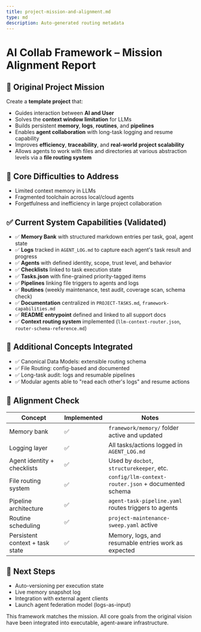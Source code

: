 ```yaml
---
title: project-mission-and-alignment.md
type: md
description: Auto-generated routing metadata
---
```


# AI Collab Framework – Mission Alignment Report

## 🧭 Original Project Mission
Create a **template project** that:
- Guides interaction between **AI and User**
- Solves the **context window limitation** for LLMs
- Builds persistent **memory**, **logs**, **routines**, and **pipelines**
- Enables **agent collaboration** with long-task logging and resume capability
- Improves **efficiency**, **traceability**, and **real-world project scalability**
- Allows agents to work with files and directories at various abstraction levels via a **file routing system**

## 🎯 Core Difficulties to Address
- Limited context memory in LLMs
- Fragmented toolchain across local/cloud agents
- Forgetfulness and inefficiency in large project collaboration

## ✅ Current System Capabilities (Validated)
- ✅ **Memory Bank** with structured markdown entries per task, goal, agent state
- ✅ **Logs** tracked in `AGENT_LOG.md` to capture each agent's task result and progress
- ✅ **Agents** with defined identity, scope, trust level, and behavior
- ✅ **Checklists** linked to task execution state
- ✅ **Tasks.json** with fine-grained priority-tagged items
- ✅ **Pipelines** linking file triggers to agents and logs
- ✅ **Routines** (weekly maintenance, test audit, coverage scan, schema check)
- ✅ **Documentation** centralized in `PROJECT-TASKS.md`, `framework-capabilities.md`
- ✅ **README entrypoint** defined and linked to all support docs
- ✅ **Context routing system** implemented (`llm-context-router.json`, `router-schema-reference.md`)

## 🔧 Additional Concepts Integrated
- ✅ Canonical Data Models: extensible routing schema
- ✅ File Routing: config-based and documented
- ✅ Long-task audit: logs and resumable pipelines
- ✅ Modular agents able to "read each other's logs" and resume actions

## 🧩 Alignment Check

| Concept                          | Implemented | Notes                                                  |
|----------------------------------|-------------|--------------------------------------------------------|
| Memory bank                      | ✅           | `framework/memory/` folder active and updated         |
| Logging layer                    | ✅           | All tasks/actions logged in `AGENT_LOG.md`            |
| Agent identity + checklists      | ✅           | Used by `docbot`, `structurekeeper`, etc.             |
| File routing system              | ✅           | `config/llm-context-router.json` + documented schema  |
| Pipeline architecture            | ✅           | `agent-task-pipeline.yaml` routes triggers to agents  |
| Routine scheduling               | ✅           | `project-maintenance-sweep.yaml` active               |
| Persistent context + task state  | ✅           | Memory, logs, and resumable entries work as expected  |

## 🔄 Next Steps
- Auto-versioning per execution state
- Live memory snapshot log
- Integration with external agent clients
- Launch agent federation model (logs-as-input)

This framework matches the mission. All core goals from the original vision have been integrated into executable, agent-aware infrastructure.
